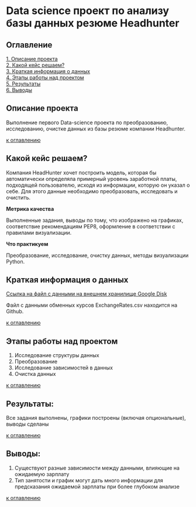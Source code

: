 # Data science проект по анализу базы данных резюме Headhunter

## Оглавление  
[1. Описание проекта](#описание-проекта)  
[2. Какой кейс решаем?](#какой-кейс-решаем)  
[3. Краткая информация о данных](#краткая-информация-о-данных)  
[4. Этапы работы над проектом](#этапы-работы-над-проектом)  
[5. Результаты](#результаты)    
[6. Выводы](#выводы) 

## Описание проекта    
Выполнение первого Data-science проекта по преобразованию, исследованию, очистке данных из базы резюме компании Headhunter. 


[к оглавлению](#оглавление)


## Какой кейс решаем?    
Компания HeadHunter хочет построить модель, которая бы автоматически определяла примерный уровень заработной платы, подходящей пользователю, исходя из информации, которую он указал о себе. Для этого данные необходимо преобразовать, исследовать и очистить.



**Метрика качества**   

Выполненные задания, выводы по тому, что изображено на графиках, соответствие рекомендациям PEP8, оформление в соответствии с правилами визуализации.


**Что практикуем**   

Преобразование, исследование, очистку данных, методы визуализации Python.

## Краткая информация о данных
[Ссылка на файл с данными на внешнем хранилище Google Disk](https://drive.google.com/file/d/1loBCLdQVZz-v-A7jSQHQOtjIl1h31CKE/view?usp=sharing)

Файл с данными обменных курсов ExchangeRates.csv находится на Github.
  
[к оглавлению](#оглавление)


## Этапы работы над проектом  

1) Исследование структуры данных
2) Преобразование
3) Исследование зависимостей в данных
4) Очистка данных

[к оглавлению](#оглавление)


## Результаты:  
Все задания выполнены, графики построены (включая опциональные), выводы сделаны

[к оглавлению](#оглавление)


## Выводы:  

1) Существуют разные зависимости между данными, влияющие на ожидаемую зарплату
2) Тип занятости и график могут дать много информации для предсказания ожидаемой зарплаты при более глубоком анализе

[к оглавлению](#оглавление)


